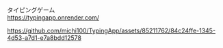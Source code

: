 タイピングゲーム\
https://typingapp.onrender.com/

https://github.com/michi100/TypingApp/assets/85211762/84c24ffe-1345-4d53-a7d1-e7a8bdd12578
